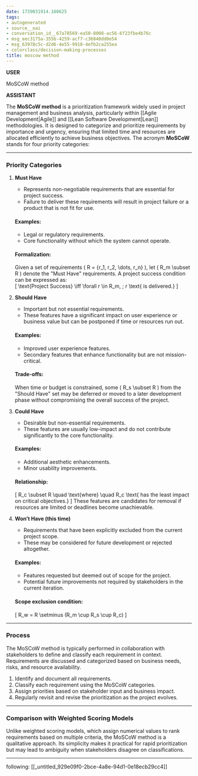 ```yaml
---
date: 1739031914.160625
tags:
- autogenerated
- source__oai
- conversation_id__67a78569-ea50-8008-ac56-6f23fbe4b76c
- msg_eec3175a-355b-4259-acf7-c36840dd0e54
- msg_63978c5c-d2d6-4e55-9910-4efb2ca255ea
- colorclass/decision-making-processes
title: moscow method
---
```


**USER**

MoSCoW method


**ASSISTANT**

The **MoSCoW method** is a prioritization framework widely used in project management and business analysis, particularly within [[Agile Development|Agile]] and [[Lean Software Development|Lean]] methodologies. It is designed to categorize and prioritize requirements by importance and urgency, ensuring that limited time and resources are allocated efficiently to achieve business objectives. The acronym **MoSCoW** stands for four priority categories:

---

### Priority Categories
1. **Must Have**  
   - Represents non-negotiable requirements that are essential for project success.  
   - Failure to deliver these requirements will result in project failure or a product that is not fit for use.  

   #### Examples:  
   - Legal or regulatory requirements.  
   - Core functionality without which the system cannot operate.  

   #### Formalization:
   Given a set of requirements \( R = \{r_1, r_2, \dots, r_n\} \), let \( R_m \subset R \) denote the "Must Have" requirements. A project success condition can be expressed as:  
   \[
   \text{Project Success} \iff \forall r \in R_m, \; r \text{ is delivered.}
   \]

2. **Should Have**  
   - Important but not essential requirements.  
   - These features have a significant impact on user experience or business value but can be postponed if time or resources run out.  

   #### Examples:  
   - Improved user experience features.  
   - Secondary features that enhance functionality but are not mission-critical.  

   #### Trade-offs:
   When time or budget is constrained, some \( R_s \subset R \) from the "Should Have" set may be deferred or moved to a later development phase without compromising the overall success of the project.

3. **Could Have**  
   - Desirable but non-essential requirements.  
   - These features are usually low-impact and do not contribute significantly to the core functionality.  

   #### Examples:  
   - Additional aesthetic enhancements.  
   - Minor usability improvements.  

   #### Relationship:  
   \[
   R_c \subset R \quad \text{where} \quad R_c \text{ has the least impact on critical objectives.}
   \]
   These features are candidates for removal if resources are limited or deadlines become unachievable.

4. **Won’t Have (this time)**  
   - Requirements that have been explicitly excluded from the current project scope.  
   - These may be considered for future development or rejected altogether.  

   #### Examples:  
   - Features requested but deemed out of scope for the project.  
   - Potential future improvements not required by stakeholders in the current iteration.  

   #### Scope exclusion condition:  
   \[
   R_w = R \setminus (R_m \cup R_s \cup R_c)
   \]  

---

### Process
The MoSCoW method is typically performed in collaboration with stakeholders to define and classify each requirement in context. Requirements are discussed and categorized based on business needs, risks, and resource availability.  

1. Identify and document all requirements.  
2. Classify each requirement using the MoSCoW categories.  
3. Assign priorities based on stakeholder input and business impact.  
4. Regularly revisit and revise the prioritization as the project evolves.

---

### Comparison with Weighted Scoring Models
Unlike weighted scoring models, which assign numerical values to rank requirements based on multiple criteria, the MoSCoW method is a qualitative approach. Its simplicity makes it practical for rapid prioritization but may lead to ambiguity when stakeholders disagree on classifications.


---


following: [[_untitled_929e09f0-2bce-4a8e-94d1-0e18ecb29cc4]]